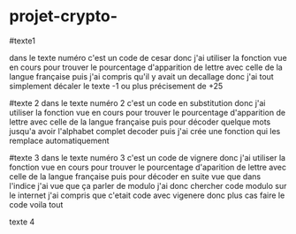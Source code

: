 # projet-crypto-

#texte1

dans le texte numéro c'est un code de cesar donc j'ai utiliser la fonction vue en cours pour trouver le pourcentage d'apparition de lettre avec celle de la langue française puis j'ai compris qu'il y avait un decallage donc j'ai tout simplement décaler le texte -1 ou plus précisement de +25

#texte 2
dans le texte numéro 2  c'est un code en substitution donc j'ai utiliser la fonction vue en cours pour trouver le pourcentage d'apparition de lettre avec celle de la langue française puis pour décoder quelque mots jusqu'a avoir l'alphabet complet decoder puis j'ai crée une fonction qui les remplace automatiquement 

#texte 3
dans le texte numéro 3  c'est un code de vignere  donc j'ai utiliser la fonction vue en cours pour trouver le pourcentage d'aparition de lettre avec celle de la langue française puis pour décoder en suite vue que dans l'indice j'ai vue que ça parler de modulo j'ai donc chercher code modulo sur le internet j'ai compris que c'etait code avec vigenere donc plus cas faire le code voila tout 

texte 4 

